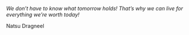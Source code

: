 <i>We don’t have to know what tomorrow holds! That’s why we can live for everything we’re worth today!</i>

Natsu Dragneel